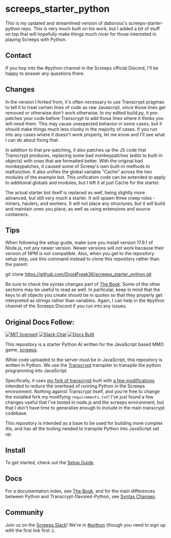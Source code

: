 screeps_starter_python
======================
This is my updated and streamlined version of daboross's screeps-starter-python repo. This is very much built on his work, but I added a bit of stuff on top that will hopefully make things much nicer for those interested in playing Screeps with Python.

## Contact

If you hop into the #python channel in the Screeps official Discord, I'll be happy to answer any questions there.

## Changes

In the version I forked from, it's often necessary to use Transcrypt pragmas to tell it to treat certain lines of code as raw Javascript, since those lines get removed or otherwise don't work otherwise. In my edited build.py, it pre-patches your code before Transcrypt to add those lines where it thinks you will need them. This may cause unexpected behavior in some cases, but it should make things much less clunky in the majority of cases. If you run into any cases where it doesn't work properly, let me know and I'll see what I can do about fixing that.

In addition to that pre-patching, it also patches up the JS code that Transcrypt produces, replacing some bad monkeypatches (edits to built-in objects) with ones that are formatted better. With the original bad monkeypatches, it caused some of Screep's own built-in methods to malfunction. It also unifies the global variable "Cache" across the two modules of the example bot. This unification code can be extended to apply to additional globals and modules, but I left it at just Cache for the starter.

The actual starter bot itself is replaced as well, being slightly more advanced, but still very much a starter. It will spawn three creep roles - miners, haulers, and workers. It will not place any structures, but it will build and maintain ones you place, as well as using extensions and source containers.

## Tips

When following the setup guide, make sure you install version 17.9.1 of Node.js, not any newer version. Newer versions will not work because their version of NPM is not compatible. Also, when you get to the repository setup step, use this command instead to clone this repository rather than the parent:

git clone https://github.com/DroidFreak36/screeps_starter_python.git

Be sure to check the syntax changes part of [The Book](https://daboross.gitbooks.io/screeps-starter-python/). Some of the other sections may be useful to read as well. In particular, keep in mind that the keys to all objects you create should be in quotes so that they properly get interpreted as strings rather than variables. Again, I can help in the #python channel of the Screeps Discord if you run into any issues.

## Original Docs Follow:

[![MIT licensed][mit-badge]][mit-url]
[![Slack Chat][slack-badge]][slack-url]
[![Docs Built][docs-badge]][docs-url]

This repository is a starter Python AI written for the JavaScript based MMO
game, [screeps](https://screeps.com).


While code uploaded to the server must be in JavaScript, this repository is
written in Python. We use the [Transcrypt](https://github.com/QQuick/Transcrypt)
transpiler to transpile the python programming into JavaScript.

Specifically, it uses [my fork of
transcrypt](https://github.com/daboross/Transcrypt) built with [a few
modifications](https://github.com/daboross/Transcrypt/commits/screeps-safe-modifications)
intended to reduce the overhead of running Python in the Screeps
environment. Nothing against Transcrypt itself, and you're free to change the
installed fork my modifying `requirements.txt`! I've just found a few changes
useful that I've tested in node.js and the screeps environment, but that I don't
have time to generalize enough to include in the main transcrypt codebase.

This repository is intended as a base to be used for building more complex AIs,
and has all the tooling needed to transpile Python into JavaScript set up.

## Install

To get started, check out the [Setup
Guide](https://daboross.gitbook.io/screeps-starter-python/logistics/setup).

## Docs

For a documentation index, see [The
Book](https://daboross.gitbooks.io/screeps-starter-python/), and for the
main differences between Python and Transcrypt-flavored-Python, see [Syntax
Changes](https://daboross.gitbooks.io/screeps-starter-python/syntax-changes/).

## Community

Join us on the [Screeps Slack][slack-url]! We're in
[#python](https://screeps.slack.com/archives/C2FNJBGH0) (though you need to sign
up with the first link first :).

[mit-badge]: https://img.shields.io/badge/license-MIT-blue.svg
[mit-url]: https://github.com/daboross/screeps-starter-python/blob/master/LICENSE
[slack-badge]: https://img.shields.io/badge/chat-slack-2EB67D
[slack-url]: https://chat.screeps.com/

[docs-badge]: https://img.shields.io/badge/docs-built-blue
[docs-url]: https://daboross.gitbook.io/screeps-starter-python/logistics/setup
